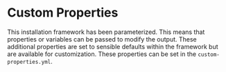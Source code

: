 # Custom Properties
This installation framework has been parameterized. This means that
properties or variables can be passed to modify the output. These
additional properties are set to sensible defaults within the framework
but are available for customization. These properties can be set in the
`custom-properties.yml`.
